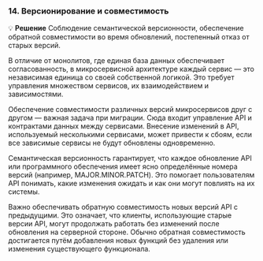 ### 14. Версионирование и совместимость

💡 **Решение**  Соблюдение семантической версионности, обеспечение обратной совместимости во время обновлений, постепенный отказ от старых версий.

В отличие от монолитов, где единая база данных обеспечивает согласованность, в микросервисной архитектуре каждый сервис — это независимая единица со своей собственной логикой. Это требует управления множеством сервисов, их взаимодействием и зависимостями.

Обеспечение совместимости различных версий микросервисов друг с другом — важная задача при миграции. Сюда входит управление API и контрактами данных между сервисами. Внесение изменений в API, используемый несколькими сервисами, может привести к сбоям, если все зависимые сервисы не будут обновлены одновременно.

Семантическая версионность гарантирует, что каждое обновление API или программного обеспечения имеет ясно определённые номера версий (например, MAJOR.MINOR.PATCH). Это помогает пользователям API понимать, какие изменения ожидать и как они могут повлиять на их системы.

Важно обеспечивать обратную совместимость новых версий API с предыдущими. Это означает, что клиенты, использующие старые версии API, могут продолжать работать без изменений после обновления на серверной стороне. Обычно обратная совместимость достигается путём добавления новых функций без удаления или изменения существующего функционала.
